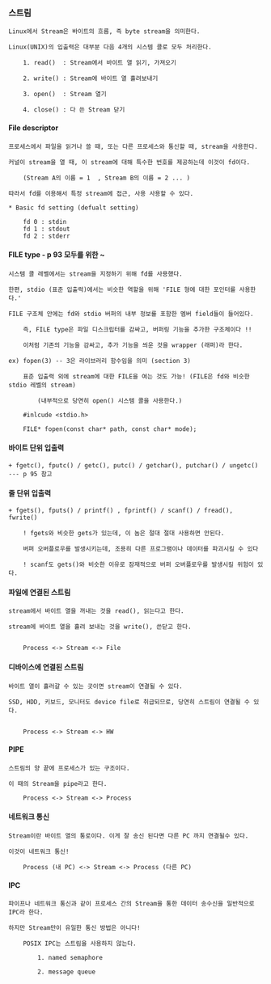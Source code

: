 ### 스트림

	Linux에서 Stream은 바이트의 흐름, 즉 byte stream을 의미한다.

	Linux(UNIX)의 입출력은 대부분 다음 4개의 시스템 콜로 모두 처리한다.

		1. read()  : Stream에서 바이트 열 읽기, 가져오기 

		2. write() : Stream에 바이트 열 흘려보내기

		3. open()  : Stream 열기

		4. close() : 다 쓴 Stream 닫기


#### File descriptor 

	프로세스에서 파일을 읽거나 쓸 때, 또는 다른 프로세스와 통신할 때, stream을 사용한다. 

	커널이 stream을 열 때, 이 stream에 대해 특수한 번호를 제공하는데 이것이 fd이다.

		(Stream A의 이름 = 1  , Stream B의 이름 = 2 ... ) 

	따라서 fd를 이용해서 특정 stream에 접근, 사용 사용할 수 있다.

	* Basic fd setting (defualt setting)

		fd 0 : stdin
		fd 1 : stdout
		fd 2 : stderr 


#### FILE type - p 93 모두를 위한 ~

	시스템 콜 레벨에서는 stream을 지정하기 위해 fd를 사용했다.

	한편, stdio (표준 입출력)에서는 비슷한 역할을 위해 'FILE 형에 대한 포인터를 사용한다.'

	FILE 구조체 안에는 fd와 stdio 버퍼의 내부 정보를 포함한 멤버 field들이 들어있다.

		즉, FILE type은 파일 디스크립터를 감싸고, 버퍼링 기능을 추가한 구조체이다 !!

		이처럼 기존의 기능을 감싸고, 추가 기능을 씌운 것을 wrapper (래퍼)라 한다. 

	ex) fopen(3) -- 3은 라이브러리 함수임을 의미 (section 3)

		표준 입출력 외에 stream에 대한 FILE을 여는 것도 가능! (FILE은 fd와 비슷한 stdio 레벨의 stream)

			(내부적으로 당연히 open() 시스템 콜을 사용한다.)

		#inlcude <stdio.h> 

		FILE* fopen(const char* path, const char* mode);

#### 바이트 단위 입출력

	+ fgetc(), fputc() / getc(), putc() / getchar(), putchar() / ungetc() --- p 95 참고 

#### 줄 단위 입출력

	+ fgets(), fputs() / printf() , fprintf() / scanf() / fread(), fwrite()

		! fgets와 비슷한 gets가 있는데, 이 놈은 절대 절대 사용하면 안된다.

		버퍼 오버플로우를 발생시키는데, 조용히 다른 프로그램이나 데이터를 파괴시킬 수 있다

		! scanf도 gets()와 비슷한 이유로 잠재적으로 버퍼 오버플로우를 발생시킬 위험이 있다.

#### 파일에 연결된 스트림

	stream에서 바이트 열을 꺼내는 것을 read(), 읽는다고 한다.
	
	stream에 바이트 열을 흘려 보내는 것을 write(), 쓴닫고 한다. 


		Process <-> Stream <-> File

#### 디바이스에 연결된 스트림

	바이트 열이 흘러갈 수 있는 곳이면 stream이 연결될 수 있다.

	SSD, HDD, 키보드, 모니터도 device file로 취급되므로, 당연히 스트림이 연결될 수 있다.

	
		Process <-> Stream <-> HW 

 #### PIPE

	스트림의 양 끝에 프로세스가 있는 구조이다.

	이 때의 Stream을 pipe라고 한다.

		Process <-> Stream <-> Process

#### 네트워크 통신

	Stream이란 바이트 열의 통로이다. 이게 잘 송신 된다면 다른 PC 까지 연결될수 있다.

	이것이 네트워크 통신!

		Process (내 PC) <-> Stream <-> Process (다른 PC)

#### IPC

	파이프나 네트워크 통신과 같이 프로세스 간의 Stream을 통한 데이터 송수신을 일반적으로 IPC라 한다.

	하지만 Stream만이 유일한 통신 방법은 아니다!

		POSIX IPC는 스트림을 사용하지 않는다.

			1. named semaphore
	
			2. message queue 

	
